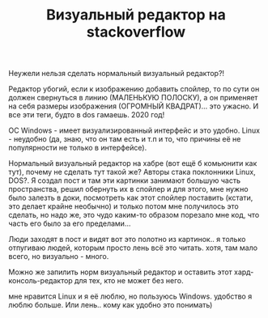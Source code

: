 ﻿---
title: "Визуальный редактор на stackoverflow"
se.owner.user_id: 411924
se.owner.display_name: "dJoni .D"
se.owner.link: "https://ru.meta.stackoverflow.com/users/411924/djoni-d"
se.link: "https://ru.meta.stackoverflow.com/questions/10946/%d0%92%d0%b8%d0%b7%d1%83%d0%b0%d0%bb%d1%8c%d0%bd%d1%8b%d0%b9-%d1%80%d0%b5%d0%b4%d0%b0%d0%ba%d1%82%d0%be%d1%80-%d0%bd%d0%b0-stackoverflow"
se.question_id: 10946
se.post_type: question
---
<p>Неужели нельзя сделать нормальный визуальный редактор?!</p>
<p>Редактор убогий, если к изображению добавить спойлер, то по сути он должен свернуться в линию (МАЛЕНЬКУЮ ПОЛОСКУ), а он применяет на себя размеры изображения (ОГРОМНЫЙ КВАДРАТ)... это ужасно. И все эти теги, будто в dos гамаешь. 2020 год!</p>
<p>ОС Windows - имеет визуализированный интерфейс и это удобно. Linux - неудобно (да, знаю, что он там есть и т.п и то, что причины её не популярности не только в интерфейсе).</p>
<p>Нормальный визуальный редактор на хабре (вот ещё б комьюнити как тут), почему не сделать тут такой же? Авторы стака поклонники Linux, DOS?. Я создал пост и там эти картинки занимают большую часть пространства, решил обернуть их в спойлер и для этого, мне нужно было залезть в доки, посмотреть как этот спойлер поставить (кстати, это делает крайне необычно) и только потом мне получилось это сделать, но надо же, это чудо каким-то образом порезало мне код, что часть его было за его пределами...</p>
<p>Люди заходят в пост и видят вот это полотно из картинок.. я только отпугиваю людей, которым просто лень всё это читать. хотя, там мало всего, но визуально - много.</p>
<p>Можно же запилить норм визуальный редактор и оставить этот хард-консоль-редактор для тех, кто не может без него.</p>
<p>мне нравится Linux и я её люблю, но пользуюсь Windows. удобство я люблю больше. Или лень.. кому как удобно это понимать)</p>

